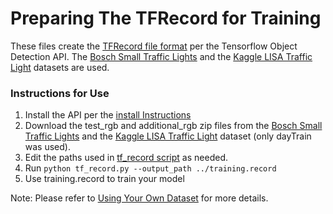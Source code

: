 # Preparing The TFRecord for Training

These files create the [TFRecord file format](https://www.tensorflow.org/api_guides/python/python_io#tfrecords_format_details) per the Tensorflow Object Detection API.  The [Bosch Small Traffic Lights](https://hci.iwr.uni-heidelberg.de/node/6132) and the [Kaggle LISA Traffic Light](https://www.kaggle.com/mbornoe/lisa-traffic-light-dataset/version/2) datasets are used.   

### Instructions for Use

1. Install the API per the [install Instructions](models/research/object_detection/g3doc/installation.md) 
2. Download the test_rgb and additional_rgb zip files from the [Bosch Small Traffic Lights](https://hci.iwr.uni-heidelberg.de/node/6132) and the [Kaggle LISA Traffic Light](https://www.kaggle.com/mbornoe/lisa-traffic-light-dataset/version/2) dataset (only dayTrain was used). 
3. Edit the paths used in [tf_record script](tf_record.py) as needed.
4. Run `python tf_record.py --output_path ../training.record`
5. Use training.record to train your model

Note: Please refer to [Using Your Own Dataset](models/research/object_detection/g3doc/using_your_own_dataset.md) for more details.
